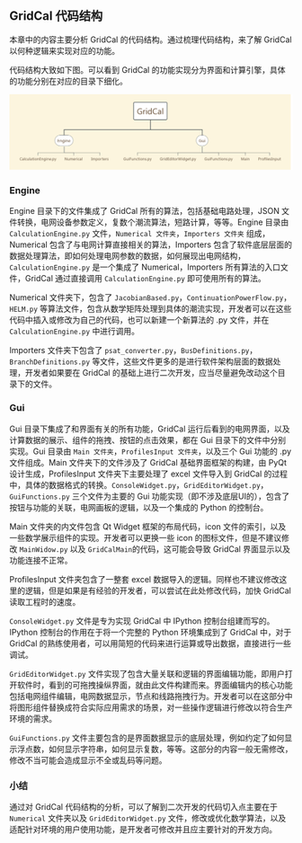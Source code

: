 ## GridCal 代码结构

本章中的内容主要分析 GridCal 的代码结构。通过梳理代码结构，来了解 GridCal 以何种逻辑来实现对应的功能。

代码结构大致如下图。可以看到 GridCal 的功能实现分为界面和计算引擎，具体的功能分别在对应的目录下细化。

![Gird Struct](pics/GridCalStruct.png)

### Engine

Engine 目录下的文件集成了 GridCal 所有的算法，包括基础电路处理，JSON 文件转换，电网设备参数定义，复数个潮流算法，短路计算，等等。Engine 目录由 `CalculationEngine.py` 文件，`Numerical 文件夹`，`Importers 文件夹` 组成，Numerical 包含了与电网计算直接相关的算法，Importers 包含了软件底层层面的数据处理算法，即如何处理电网参数的数据，如何展现出电网结构，`CalculationEngine.py` 是一个集成了 Numerical，Importers 所有算法的入口文件，GridCal 通过直接调用 `CalculationEngine.py` 即可使用所有的算法。

Numerical 文件夹下，包含了 `JacobianBased.py`，`ContinuationPowerFlow.py`，`HELM.py` 等算法文件，包含从数学矩阵处理到具体的潮流实现，开发者可以在这些代码中插入或修改为自己的代码，也可以新建一个新算法的 .py 文件，并在 `CalculationEngine.py` 中进行调用。

Importers 文件夹下包含了 `psat_converter.py`，`BusDefinitions.py`，`BranchDefinitions.py` 等文件，这些文件更多的是进行软件架构层面的数据处理，开发者如果要在 GridCal 的基础上进行二次开发，应当尽量避免改动这个目录下的文件。

### Gui

Gui 目录下集成了和界面有关的所有功能，GridCal 运行后看到的电网界面，以及计算数据的展示、组件的拖拽、按钮的点击效果，都在 Gui 目录下的文件中分别实现。Gui 目录由 `Main 文件夹`，`ProfilesInput 文件夹`，以及三个 Gui 功能的 .py 文件组成。Main 文件夹下的文件涉及了 GridCal 基础界面框架的构建，由 PyQt 设计生成，ProfilesInput 文件夹下主要处理了 excel 文件导入到 GridCal 的过程中，具体的数据格式的转换。`ConsoleWidget.py`，`GridEditorWidget.py`，`GuiFunctions.py` 三个文件为主要的 Gui 功能实现（即不涉及底层UI的），包含了按钮与功能的关联，电网画板的逻辑，以及一个集成的 Python 的控制台。

Main 文件夹的内文件包含 Qt Widget 框架的布局代码，icon 文件的索引，以及一些数学展示组件的实现。开发者可以更换一些 icon 的图标文件，但是不建议修改 `MainWidow.py` 以及 `GridCalMain`的代码，这可能会导致 GridCal 界面显示以及功能连接不正常。

ProfilesInput 文件夹包含了一整套 excel 数据导入的逻辑。同样也不建议修改这里的逻辑，但是如果是有经验的开发者，可以尝试在此处修改代码，加快 GridCal 读取工程时的速度。

`ConsoleWidget.py` 文件是专为实现 GridCal 中 IPython 控制台组建而写的。IPython 控制台的作用在于将一个完整的 Python 环境集成到了 GridCal 中，对于 GridCal 的熟练使用者，可以用简短的代码来进行运算或导出数据，直接进行一些调试。

`GridEditorWidget.py` 文件实现了包含大量关联和逻辑的界面编辑功能，即用户打开软件时，看到的可拖拽操纵界面，就由此文件构建而来。界面编辑内的核心功能包括电网组件编辑，电网数据显示，节点和线路拖拽行为。开发者可以在这部分中将图形组件替换成符合实际应用需求的场景，对一些操作逻辑进行修改以符合生产环境的需求。

`GuiFunctions.py` 文件主要包含的是界面数据显示的底层处理，例如约定了如何显示浮点数，如何显示字符串，如何显示复数，等等。这部分的内容一般无需修改，修改不当可能会造成显示不全或乱码等问题。

### 小结

通过对 GridCal 代码结构的分析，可以了解到二次开发的代码切入点主要在于 `Numerical` 文件夹以及 `GridEditorWidget.py` 文件，修改或优化数学算法，以及适配针对环境的用户使用功能，是开发者可修改并且应主要针对的开发方向。